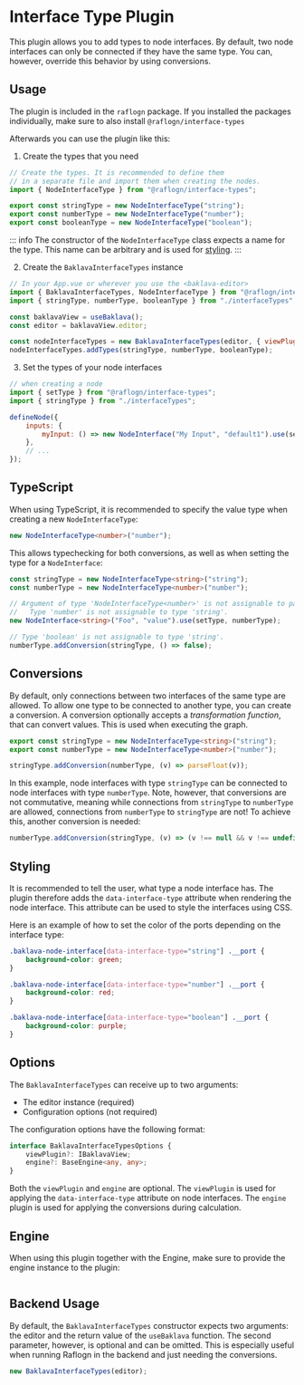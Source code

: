# Interface Type Plugin

This plugin allows you to add types to node interfaces.
By default, two node interfaces can only be connected if they have the same type.
You can, however, override this behavior by using conversions.

## Usage

The plugin is included in the `raflogn` package.
If you installed the packages individually, make sure to also install `@raflogn/interface-types`

Afterwards you can use the plugin like this:

1. Create the types that you need

```js
// Create the types. It is recommended to define them
// in a separate file and import them when creating the nodes.
import { NodeInterfaceType } from "@raflogn/interface-types";

export const stringType = new NodeInterfaceType("string");
export const numberType = new NodeInterfaceType("number");
export const booleanType = new NodeInterfaceType("boolean");
```

::: info
The constructor of the `NodeInterfaceType` class expects a name for the type. This name can be arbitrary and is used for [styling](#styling).
:::

2. Create the `BaklavaInterfaceTypes` instance

```js
// In your App.vue or wherever you use the <baklava-editor>
import { BaklavaInterfaceTypes, NodeInterfaceType } from "@raflogn/interface-types";
import { stringType, numberType, booleanType } from "./interfaceTypes";

const baklavaView = useBaklava();
const editor = baklavaView.editor;

const nodeInterfaceTypes = new BaklavaInterfaceTypes(editor, { viewPlugin: baklavaView });
nodeInterfaceTypes.addTypes(stringType, numberType, booleanType);
```

3. Set the types of your node interfaces

```js
// when creating a node
import { setType } from "@raflogn/interface-types";
import { stringType } from "./interfaceTypes";

defineNode({
    inputs: {
        myInput: () => new NodeInterface("My Input", "default1").use(setType, stringType),
    },
    // ...
});
```

## TypeScript

When using TypeScript, it is recommended to specify the value type when creating a new `NodeInterfaceType`:

```ts
new NodeInterfaceType<number>("number");
```

This allows typechecking for both conversions, as well as when setting the type for a `NodeInterface`:

```ts
const stringType = new NodeInterfaceType<string>("string");
const numberType = new NodeInterfaceType<number>("number");

// Argument of type 'NodeInterfaceType<number>' is not assignable to parameter of type 'NodeInterfaceType<string>'.
//   Type 'number' is not assignable to type 'string'.
new NodeInterface<string>("Foo", "value").use(setType, numberType);

// Type 'boolean' is not assignable to type 'string'.
numberType.addConversion(stringType, () => false);
```

## Conversions

By default, only connections between two interfaces of the same type are allowed.
To allow one type to be connected to another type, you can create a conversion.
A conversion optionally accepts a _transformation function_, that can convert values.
This is used when executing the graph.

```ts
export const stringType = new NodeInterfaceType<string>("string");
export const numberType = new NodeInterfaceType<number>("number");

stringType.addConversion(numberType, (v) => parseFloat(v));
```

In this example, node interfaces with type `stringType` can be connected to node interfaces with type `numberType`.
Note, however, that conversions are not commutative, meaning while connections from `stringType` to `numberType` are allowed, connections from `numberType` to `stringType` are not!
To achieve this, another conversion is needed:

```ts
numberType.addConversion(stringType, (v) => (v !== null && v !== undefined && v.toString()) || "0");
```

## Styling

It is recommended to tell the user, what type a node interface has.
The plugin therefore adds the `data-interface-type` attribute when rendering the node interface.
This attribute can be used to style the interfaces using CSS.

Here is an example of how to set the color of the ports depending on the interface type:

```css
.baklava-node-interface[data-interface-type="string"] .__port {
    background-color: green;
}

.baklava-node-interface[data-interface-type="number"] .__port {
    background-color: red;
}

.baklava-node-interface[data-interface-type="boolean"] .__port {
    background-color: purple;
}
```

## Options

The `BaklavaInterfaceTypes` can receive up to two arguments:

-   The editor instance (required)
-   Configuration options (not required)

The configuration options have the following format:

```ts
interface BaklavaInterfaceTypesOptions {
    viewPlugin?: IBaklavaView;
    engine?: BaseEngine<any, any>;
}
```

Both the `viewPlugin` and `engine` are optional. The `viewPlugin` is used for applying the `data-interface-type` attribute on node interfaces. The `engine` plugin is used for applying the conversions during calculation.

## Engine

When using this plugin together with the Engine, make sure to provide the engine instance to the plugin:

```js

```

## Backend Usage

By default, the `BaklavaInterfaceTypes` constructor expects two arguments: the editor and the return value of the `useBaklava` function.
The second parameter, however, is optional and can be omitted.
This is especially useful when running Raflogn in the backend and just needing the conversions.

```js
new BaklavaInterfaceTypes(editor);
```

